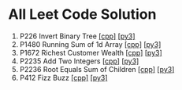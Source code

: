 # All Leet Code Solution

1. P226 Invert Binary Tree [[cpp]](https://github.com/mursalin117/Competitive-Programming/blob/master/Leet-Code/226_Invert_Binary_Tree.cpp) [[py3]](https://github.com/mursalin117/Competitive-Programming/blob/master/Leet-Code/226_Invert_Binary_Tree.py)
2. P1480 Running Sum of 1d Array [[cpp]](https://github.com/mursalin117/Competitive-Programming/blob/master/Leet-Code/1480_Running_Sum_of_1d_Array.cpp) [[py3]](https://github.com/mursalin117/Competitive-Programming/blob/master/Leet-Code/1480_Running_Sum_of_1d_Array.py)
3. P1672 Richest Customer Wealth [[cpp]](https://github.com/mursalin117/Competitive-Programming/blob/master/Leet-Code/1672_Richest_Customer_Wealth.cpp) [[py3]](https://github.com/mursalin117/Competitive-Programming/blob/master/Leet-Code/1672_Richest_Customer_Wealth.py)
4. P2235 Add Two Integers [[cpp]](https://github.com/mursalin117/Competitive-Programming/blob/master/Leet-Code/2235_Add_Two_Integers.cpp) [[py3]](https://github.com/mursalin117/Competitive-Programming/blob/master/Leet-Code/2235_Add_Two_Integers.py)
5. P2236 Root Equals Sum of Children [[cpp]](https://github.com/mursalin117/Competitive-Programming/blob/master/Leet-Code/2236_Root_Equals_Sum_of_Children.cpp) [[py3]](https://github.com/mursalin117/Competitive-Programming/blob/master/Leet-Code/2236_Root_Equals_Sum_of_Children.py)
6. P412 Fizz Buzz [[cpp]](https://github.com/mursalin117/Competitive-Programming/blob/master/Leet-Code/412_Fizz_Buzz.cpp) [[py3]](https://github.com/mursalin117/Competitive-Programming/blob/master/Leet-Code/412_Fizz_Buzz.py)